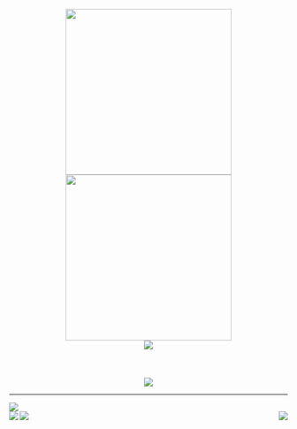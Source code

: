 <p align="center"> 
  <a>
    <img width="300" src="https://readme-typing-svg.herokuapp.com/?font=Museo+Slab&color=5dade2&size=55&center=true&vCenter=true&width=300&height=100&lines=Hi+%F0%9F%91%8B,;I+am+a+student;I+do+some+stuff;Feel+free+to+get">
    <img width="300" src="https://readme-typing-svg.herokuapp.com/?font=Museo+Slab&color=7c82ca&size=55&center=true&vCenter=true&width=300&height=100&lines=I'am+DerMerten;from+Germany;with+computers;in+touch+with+me">
  </a>
  <br>
  <a href="https://discord.com/users/421392717491339265">
      <img src="https://img.shields.io/static/v1?message=Discord&logo=discord&label=&color=7289DA&logoColor=white&labelColor=&style=for-the-badge"/>
  </a>
  <br><br><br><br>
  <a>
    <img src="http://readme-typing-svg.herokuapp.com?font=Museo+Slab&color=6998da&center=true&vCenter=true&width=300&lines=some+Github+stats+%F0%9F%93%8A">
    <hr>
  </a>
</p
<p align="center">
    <a>
    <img align="top" src="https://visitcount.itsvg.in/api?id=DerMerten&label=Profile%20Views&color=6&icon=5&pretty=false">
  </a>
  <br>
    <a>
    <img align="left" src="https://github-readme-stats.vercel.app/api/top-langs/?username=DerMerten&layout=donut-vertical">
  </a>
  <a>
    <img align="right" src="https://github-readme-stats.vercel.app/api?username=DerMerten&show_icons=true&theme=tokyonight">
  </a>
  <a>
    <img align="bottom" src="https://streak-stats.demolab.com?user=DerMerten&theme=tokyonight&date_format=j%20M%5B%20Y%5D">
  </a>
</p>
